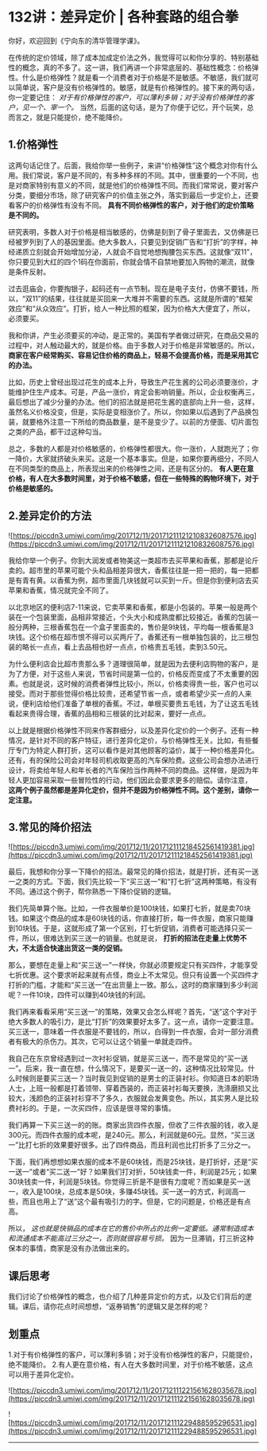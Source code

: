 # 132讲：差异定价 | 各种套路的组合拳

你好，欢迎回到《宁向东的清华管理学课》。

在传统的定价领域，除了成本加成定价法之外，我觉得可以和你分享的、特别基础性的概念，真的不多了。这一讲，我们再讲一个非常底层的、基础性概念：价格弹性。什么是价格弹性？就是看一个消费者对于价格是不是敏感。不敏感，我们就可以简单说，客户是没有价格弹性的。敏感，就是有价格弹性的。接下来的两句话，你一定要记住： *对于有价格弹性的客户，可以薄利多销；对于没有价格弹性的客户，见一个、宰一个。* 当然，后面的这句话，是为了你便于记忆，开个玩笑，总而言之，就是只能提价，绝不能降价。

## 1.价格弹性

这两句话记住了。后面，我给你举一些例子，来讲“价格弹性”这个概念对你有什么用。我们常说，客户是不同的，有多种多样的不同。其中，很重要的一个不同，也是对商家特别有意义的不同，就是他们的价格弹性不同。而我们常常说，要对客户分类，要细分市场，除了研究客户的价值主张之外，落实到最后一步定价上，还要看客户的价格弹性有没有不同。 **具有不同价格弹性的客户，对于他们的定价策略是不同的。**

研究表明，多数人对于价格是相当敏感的，仿佛是刻到了骨子里面去，又仿佛是已经被罗列到了人的基因里面。绝大多数人，只要见到促销广告和“打折”的字样，神经递质立刻就会开始增加分泌，人就会不自觉地想掏腰包买东西。这就像“双11”，你只要见到大红的四个1码在你面前，你就会情不自禁地要加入购物的潮流，就像是条件反射。

过去逛庙会，你要掏银子，起码还有一点节制。现在是电子支付，仿佛不要钱，所以，“双11”的结果，往往就是买回来一大堆并不需要的东西。这就是所谓的“框架效应”和“从众效应”。打折，给人一种比照的框架，因为价格大大便宜了，所以，必须要买。

我和你讲，产生必须要买的冲动，是正常的。美国有学者做过研究，在商品交易的过程中，对人触动最大的，就是价格。由于多数人对于价格是非常敏感的。所以， **商家在客户经常购买、容易记住价格的商品上，轻易不会提高价格，而是采用其它的办法。**

比如，历史上曾经出现过花生的成本上升，导致生产花生酱的公司必须要涨价，才能维护住生产成本。可是，产品一涨价，肯定会影响销量。所以，企业权衡再三，最后想出了减少分量的办法。他们的招法就是把花生酱的底部向上升一些，这样，虽然名义价格没变，但是，实际是变相涨价了。所以，你如果以后遇到了产品换包装，就要格外注意一下所给的商品数量，是不是变少了。以前的方便面、切片面包之类的产品，都干过这种勾当。

总之，多数的人都是对价格敏感的，价格弹性都很大。你一涨价，人就跑光了；你一降价，大家就挤破头来买。这是一个基本事实。但是，如果你要再细分，不同人在不同类型的商品上，所表现出来的价格弹性之间，还是有区分的。 **有人更在意价格，有人在大多数时间里，对于价格不敏感，但在一些特殊的购物环境下，对于价格是敏感的。**

## 2.差异定价的方法

![https://piccdn3.umiwi.com/img/201712/11/201712111212108326087576.jpg](https://piccdn3.umiwi.com/img/201712/11/201712111212108326087576.jpg)

我给你举一个例子。你到大润发或者物美这一类超市去买苹果和香蕉，那都是论斤卖的。超市里的苹果可能个头和品相差异很大，香蕉往往是一把一把的，每一把都是有青有黄。以香蕉为例，超市里面几块钱就可以买到一斤。但是你到便利店去买苹果和香蕉，情况就完全不同了。

以北京地区的便利店7-11来说，它卖苹果和香蕉，都是小包装的。苹果一般是两个装在一个包装里面，品相非常接近，个头大小和成熟度都比较接近。香蕉的包装一般分两种，三根香蕉包在一个盒子里面卖的，售价是9块钱，平均每一根香蕉是3块钱。这个价格在超市恨不得可以买两斤了。香蕉还有一根单独包装的，比三根包装的略长一点点，看上去品相也好一点点，价格贵五毛钱，卖到3.50元。

为什么便利店会比超市贵那么多？道理很简单，就是因为去便利店购物的客户，是为了方便，对于这些人来说，节省时间是第一位的，价格反而变成了不太重要的因素。也就是说，这时候的消费者弹性比较小，所以，价格卖得贵一些，客户也可以接受。而对于那些觉得价格比较贵，还希望节省一点，或者希望少买一点的人来说，便利店给他们准备了单根的香蕉。不过，单根买要贵五毛钱，为了让这五毛钱看起来贵得合理，香蕉的品相和三根装的比对起来，要好一点点。

以上就是根据价格弹性不同来作客群细分，以及差异化定价的一个例子。还有一种情况，是针对不同的客户特征，进行差异化定价，与价格弹性无关。比如，有些餐厅专门为特定人群打折，这可以看作是对其他顾客的溢价，属于一种价格差异化。还有，有的保险公司会对年轻司机收取更高的汽车保险费。这些公司会想办法进行设计，将卖给年轻人和年长者的汽车保险当作两种不同的商品。这样做，是因为年轻人更加容易采取一些冒险性的行动，他们因此会要求更多的赔偿。请你注意， **这两个例子虽然都是差异化定价，但并不是因为价格弹性不同。这个差别，请你一定注意。**

## 3.常见的降价招法

![https://piccdn3.umiwi.com/img/201712/11/201712111218452561419381.jpg](https://piccdn3.umiwi.com/img/201712/11/201712111218452561419381.jpg)

最后，我想和你分享一下降价的招法。最常见的降价招法，就是打折，还有买一送一之类的方式。下面，我们先比较一下“买三送一”和“打七折”这两种策略，有没有不同。通过这个例子，帮你熟悉一下降价促销的逻辑。

我们先简单算个账。比如，一件衣服单价是100块钱，如果打七折，就是卖70块钱。如果这个商品的成本是60块钱的话，你直接打折，每一件衣服，商家只能赚到10块钱。于是，这就形成了第一个区别，打七折促销，消费者可能选择只买一件，所以，很难达到买三送一的销量。也就是说， **打折的招法在走量上优势不大，不太适合快速出货这一类的促销。**

那么，要想在走量上和“买三送一”一样快，你就必须要规定只有买四件，才能享受七折优惠。这个要求听起来就有点怪，商业上不太常见。但只有设置一个买四件才打折的门槛，才能和“买三送一”在出货量上一致。那么，这时的商家赚到多少利润呢？一件10块，四件可以赚到40块钱的利润。

我们再来看看采用“买三送一”的策略，效果又会怎么样呢？首先，“送”这个字对于绝大多数人的吸引力，是比“打折”的效果要好太多了。这一点，请你一定要注意。买三送一，意味着一件衣服是不要钱的，所以，白得到一件衣服，会对一部分消费者有极大的杀伤力。其次，它可以让这个销量一单就走四件。

我自己在东京曾经遇到过一次衬衫促销，就是买三送一，而不是常见的“买一送一”。后来，我一直在想，什么情况下，是要买一送一的，这种情况比较常见。什么时候则是要买三送一？当时我见到促销的是男士的正装衬衫。你知道日本的职场人士，上班一般都是打着领带、穿着西装的，而正装衬衫每天要换，洗涤磨损又比较大，浅颜色的正装衬衫穿不了多久，衣服就会发黄变色。所以，其实男人是比较费衬衫的。于是，一次买四件，应该是很寻常的事情。

我们再算一下买三送一的的账。商家出货四件衣服，但收了三件衣服的钱，收入是300元。而四件衣服的成本呢，是240元。那么，利润就是60元。显然，“买三送一”比打七折的效果要好很多。出了四件商品，而且利润也比打折多了三分之一。

下面，我们再想想如果衣服的成本不是60块钱，而是25块钱，是打折好，还是“买一送一”或者“买二送一”好？如果我们打对折，50块钱卖一件，利润是25元；如果30块钱卖一件，利润是5块钱。你觉得三折是不是很有力度呢？而如果是买一送一，收入是100块，总成本是50块，多赚45块钱。买一送一的方式，利润高一些，而且也用上了“送”这个最有吸引力的字。但是，它的问题是，价格还是有点高。

所以， *这也就是快销品的成本在它的售价中所占的比例一定要低。通常制造成本和流通成本不能高过三分之一，否则就很容易亏损。* 因为一旦滞销，打三折这种保本的事情，商家是没有办法做出来的。

## 课后思考

我们讨论了价格弹性的概念，也介绍了几种差异定价的方式，以及它们背后的逻辑。课后，请你花点时间想想，“返券销售”的逻辑又是怎样的呢？

## 划重点

1.对于有价格弹性的客户，可以薄利多销；对于没有价格弹性的客户，只能提价，绝不能降价。
2.有人更在意价格，有人在大多数时间里，对于价格不敏感，这点可以用于差异化定价。

![https://piccdn3.umiwi.com/img/201712/11/201712111221561628035678.jpg](https://piccdn3.umiwi.com/img/201712/11/201712111221561628035678.jpg)

![https://piccdn3.umiwi.com/img/201712/11/201712111229488595296531.jpg](https://piccdn3.umiwi.com/img/201712/11/201712111229488595296531.jpg)

---
